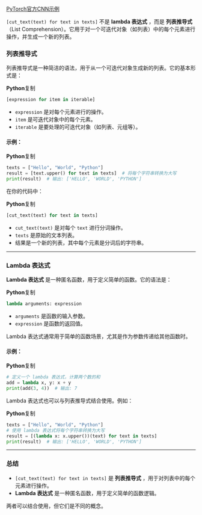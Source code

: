 [PyTorch官方CNN示例](https://github.com/pytorch/examples/tree/main/mnist)


`[cut_text(text) for text in texts]` 不是  **lambda 表达式** ，而是  **列表推导式** （List Comprehension）。它用于对一个可迭代对象（如列表）中的每个元素进行操作，并生成一个新的列表。

### **列表推导式**

列表推导式是一种简洁的语法，用于从一个可迭代对象生成新的列表。它的基本形式是：

**Python**复制

```python
[expression for item in iterable]
```

* `expression` 是对每个元素进行的操作。
* `item` 是可迭代对象中的每个元素。
* `iterable` 是要处理的可迭代对象（如列表、元组等）。

#### 示例：

**Python**复制

```python
texts = ["Hello", "World", "Python"]
result = [text.upper() for text in texts]  # 将每个字符串转换为大写
print(result)  # 输出: ['HELLO', 'WORLD', 'PYTHON']
```

在你的代码中：

**Python**复制

```python
[cut_text(text) for text in texts]
```

* `cut_text(text)` 是对每个 `text` 进行分词操作。
* `texts` 是原始的文本列表。
* 结果是一个新的列表，其中每个元素是分词后的字符串。

---

### **Lambda 表达式**

**Lambda 表达式** 是一种匿名函数，用于定义简单的函数。它的语法是：

**Python**复制

```python
lambda arguments: expression
```

* `arguments` 是函数的输入参数。
* `expression` 是函数的返回值。

Lambda 表达式通常用于简单的函数场景，尤其是作为参数传递给其他函数时。

#### 示例：

**Python**复制

```python
# 定义一个 lambda 表达式，计算两个数的和
add = lambda x, y: x + y
print(add(3, 4))  # 输出: 7
```

Lambda 表达式也可以与列表推导式结合使用。例如：

**Python**复制

```python
texts = ["Hello", "World", "Python"]
# 使用 lambda 表达式将每个字符串转换为大写
result = [(lambda x: x.upper())(text) for text in texts]
print(result)  # 输出: ['HELLO', 'WORLD', 'PYTHON']
```

---

### **总结**

* `[cut_text(text) for text in texts]` 是  **列表推导式** ，用于对列表中的每个元素进行操作。
* **Lambda 表达式** 是一种匿名函数，用于定义简单的函数逻辑。

两者可以结合使用，但它们是不同的概念。
